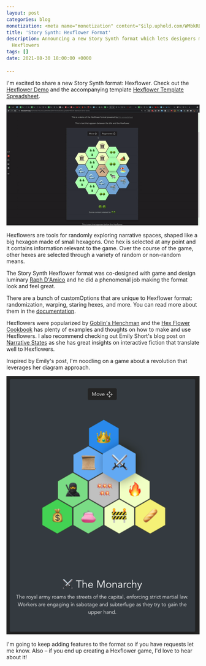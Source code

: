 ```yaml
---
layout: post
categories: blog
monetization: <meta name="monetization" content="$ilp.uphold.com/WMbkRBiZFgbx">
title: 'Story Synth: Hexflower Format'
description: Announcing a new Story Synth format which lets designers make and share
  Hexflowers
tags: []
date: 2021-08-30 18:00:00 +0000

---
```

I'm excited to share a new Story Synth format: Hexflower. Check out the [Hexflower Demo](https://storysynth.org/Hexflower/1wLDboZZBfBwMKswMYcRIXxz6DxRZJyAa6KPW6TvR-dM/) and the accompanying template [Hexflower Template Spreadsheet](https://docs.google.com/spreadsheets/d/1wLDboZZBfBwMKswMYcRIXxz6DxRZJyAa6KPW6TvR-dM/edit?usp=sharing).

![a short video of the hexflower regenerating](/uploads/hexflower.gif)

Hexflowers are tools for randomly exploring narrative spaces, shaped like a big hexagon made of small hexagons. One hex is selected at any point and it contains information relevant to the game. Over the course of the game, other hexes are selected through a variety of random or non-random means.

The Story Synth Hexflower format was co-designed with game and design luminary [Raph D'Amico](https://twitter.com/raphdamico) and he did a phenomenal job making the format look and feel great.

There are a bunch of customOptions that are unique to Hexflower format: randomization, warping, staring hexes, and more. You can read more about them in the [documentation](https://docs.storysynth.org/guide/formats.html#hexflower).

Hexflowers were popularized by [Goblin's Henchman](https://goblinshenchman.wordpress.com/hex-power-flower/) and the [Hex Flower Cookbook](https://www.drivethrurpg.com/product/295083/Hex-Flower-Cookbook--an-overview-and-some-thoughts-on-Hex-Flower-Game-Engines-by-Goblins-Henchman) has plenty of examples and thoughts on how to make and use Hexflowers. I also recommend checking out Emily Short's blog post on [Narrative States](https://emshort.blog/2019/11/23/narrative-states/) as she has great insights on interactive fiction that translate well to Hexflowers.

Inspired by Emily's post, I'm noodling on a game about a revolution that leverages her diagram approach.

![a map of hexes focusing on factions vying for power amid a revolution](/uploads/screen-shot-2021-08-30-at-9-56-31-am.png)

I'm going to keep adding features to the format so if you have requests let me know. Also – if you end up creating a Hexflower game, I'd love to hear about it!